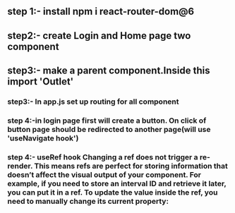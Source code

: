 ## step 1:- install npm i react-router-dom@6

## step2:- create Login and Home page two component

## step3:- make a parent component.Inside this import 'Outlet'

### step3:- In app.js set up routing for all component

### step 4:-in login page first will create a button. On click of button page should be redirected to another page(will use 'useNavigate hook')

### step 4:- useRef hook Changing a ref does not trigger a re-render. This means refs are perfect for storing information that doesn’t affect the visual output of your component. For example, if you need to store an interval ID and retrieve it later, you can put it in a ref. To update the value inside the ref, you need to manually change its current property:



